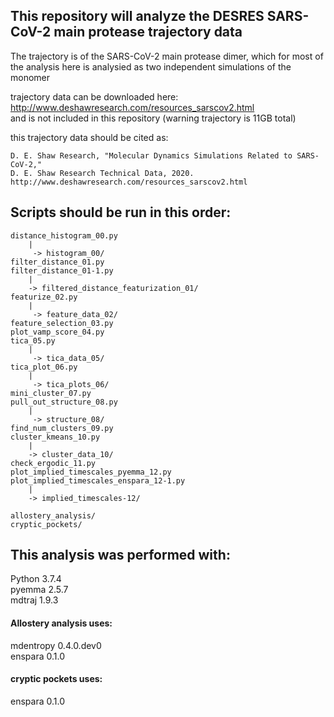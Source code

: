## This repository will analyze the DESRES SARS-CoV-2 main protease trajectory data

The trajectory is of the SARS-CoV-2 main protease dimer, which for most of the analysis here is analysied as two independent simulations of the monomer

trajectory data can be downloaded here: http://www.deshawresearch.com/resources_sarscov2.html  
and is not included in this repository (warning trajectory is 11GB total)

this trajectory data should be cited as:

    D. E. Shaw Research, "Molecular Dynamics Simulations Related to SARS-CoV-2,"
    D. E. Shaw Research Technical Data, 2020.
    http://www.deshawresearch.com/resources_sarscov2.html

## Scripts should be run in this order:

    distance_histogram_00.py
        |
         -> histogram_00/
    filter_distance_01.py
    filter_distance_01-1.py
        |
        -> filtered_distance_featurization_01/
    featurize_02.py
        |
         -> feature_data_02/
    feature_selection_03.py
    plot_vamp_score_04.py
    tica_05.py
        |
         -> tica_data_05/
    tica_plot_06.py
        |
         -> tica_plots_06/
    mini_cluster_07.py
    pull_out_structure_08.py
        |
         -> structure_08/
    find_num_clusters_09.py
    cluster_kmeans_10.py
        |
        -> cluster_data_10/
    check_ergodic_11.py
    plot_implied_timescales_pyemma_12.py
    plot_implied_timescales_enspara_12-1.py
        |
        -> implied_timescales-12/

    allostery_analysis/
    cryptic_pockets/

## This analysis was performed with:
Python 3.7.4  
pyemma 2.5.7  
mdtraj 1.9.3

#### Allostery analysis uses:  
mdentropy 0.4.0.dev0  
enspara 0.1.0

#### cryptic pockets uses:
enspara 0.1.0
